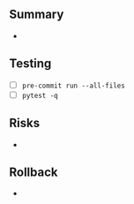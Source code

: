 ## Summary

-

## Testing

- [ ] `pre-commit run --all-files`
- [ ] `pytest -q`

## Risks

-

## Rollback

-
